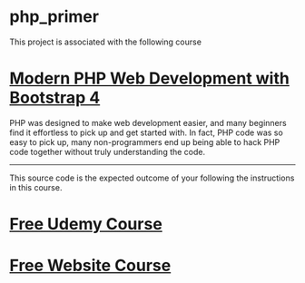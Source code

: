 # php_primer

This project is associated with the following course

<div >
    <a href="http://bit.ly/2oOkrpT"><h1 class="text-center text-info">Modern PHP Web Development with Bootstrap 4 </h1></a>
    <span class="text-center lead">PHP was designed to make web development easier, and many beginners find it effortless to pick up and get started with. In fact, PHP code was so easy to pick up, many non-programmers end up being able to hack PHP code together without truly understanding the code. </span>
    <hr/>    
    <span class="text-center lead">This source code is the expected outcome of your following the instructions in this course.  </span>
</div>
<a href="http://bit.ly/2oOkrpT"><h1 class="text-center text-info">Free Udemy Course</h1></a>
<a href="http://bit.ly/2nEh7NT"><h1 class="text-center text-success">Free Website Course</h1></a>

